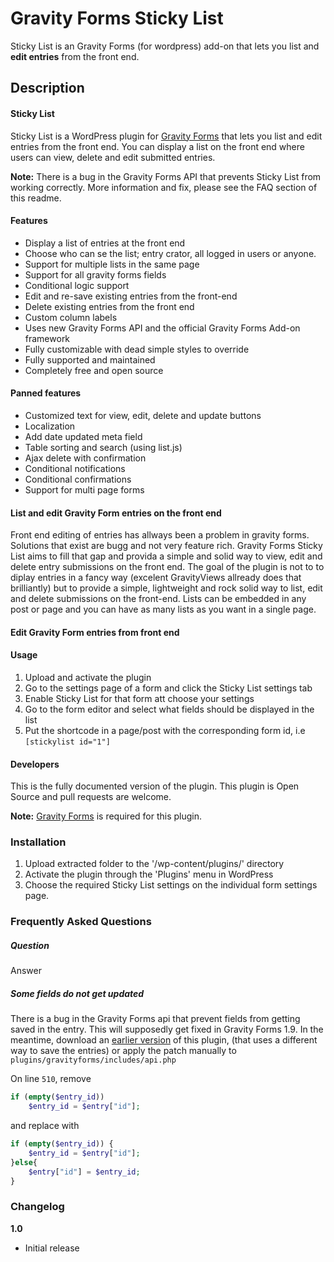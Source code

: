 <h1>Gravity Forms Sticky List</h1>

Sticky List is an Gravity Forms (for wordpress) add-on that lets you list and **edit entries** from the front end.

<h2>Description</h2>

#### Sticky List
Sticky List is a WordPress plugin for <a href="http://www.gravityforms.com/" target="_blank">Gravity Forms</a> that lets you list and edit entries from the front end. You can display a list on the front end where users can view, delete and edit submitted entries. 

**Note:** There is a bug in the Gravity Forms API that prevents Sticky List from working correctly. More information and fix, please see the FAQ section of this readme.

#### Features

* Display a list of entries at the front end
* Choose who can se the list; entry crator, all logged in users or anyone.
* Support for multiple lists in the same page
* Support for all gravity forms fields
* Conditional logic support
* Edit and re-save existing entries from the front-end
* Delete existing entries from the front end
* Custom column labels
* Uses new Gravity Forms API and the official Gravity Forms Add-on framework
* Fully customizable with dead simple styles to override
* Fully supported and maintained
* Completely free and open source

#### Panned features

* Customized text for view, edit, delete and update buttons
* Localization
* Add date updated meta field
* Table sorting and search (using list.js)
* Ajax delete with confirmation
* Conditional notifications
* Conditional confirmations
* Support for multi page forms

#### List and edit Gravity Form entries on the front end

Front end editing of entries has allways been a problem in gravity forms. Solutions that exist are bugg and not very feature rich. Gravity Forms Sticky List aims to fill that gap and provida a simple and solid way to view, edit and delete entry submissions on the front end. The goal of the plugin is not to to diplay entries in a fancy way (excelent GravityViews allready does that brilliantly) but to provide a simple, lightweight and rock solid way to list, edit and delete submissions on the front-end. Lists can be embedded in any post or page and you can have as many lists as you want in a single page.

#### Edit Gravity Form entries from front end

#### Usage

1. Upload and activate the plugin
2. Go to the settings page of a form and click the Sticky List settings tab
3. Enable Sticky List for that form att choose your settings
4. Go to the form editor and select what fields should be displayed in the list
5. Put the shortcode in a page/post with the corresponding form id, i.e `[stickylist id="1"]`

#### Developers
This is the fully documented version of the plugin. This plugin is Open Source and pull requests are welcome.

**Note:** <a href="http://www.gravityforms.com/" target="_blank">Gravity Forms</a> is required for this plugin.

<h3>Installation</h3>

1. Upload extracted folder to the '/wp-content/plugins/' directory
2. Activate the plugin through the 'Plugins' menu in WordPress
3. Choose the required Sticky List settings on the individual form settings page.

<h3>Frequently Asked Questions</h3>

<h5>Question</h5>

Answer

<h5>Some fields do not get updated</h5>

There is a bug in the Gravity Forms api that prevent fields from getting saved in the entry. This will supposedly get fixed in Gravity Forms 1.9. In the meantime, download an <a href="https://downloads.wordpress.org/plugin/gravity-forms-sticky-form.1.0.1.zip">earlier version</a> of this plugin, (that uses a different way to save the entries) or apply the patch manually to `plugins/gravityforms/includes/api.php`

On line `510`, remove 
```PHP
if (empty($entry_id))
    $entry_id = $entry["id"];
```
and replace with
```PHP
if (empty($entry_id)) {
    $entry_id = $entry["id"];
}else{
    $entry["id"] = $entry_id;
}
```

<h3>Changelog</h3>

**1.0**
* Initial release

